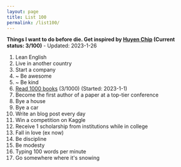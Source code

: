 ```yaml
---
layout: page
title: List 100 
permalink: /list100/
---
```

<!-- <i class="fa-solid fa-check"></i> -->
**Things I want to do before die. Get inspired by [Huyen Chip](https://huyenchip.com/list-100/) (Current status: 3/100)** - Updated: 2023-1-26
1. <i class="fa-sharp fa-solid fa-xmark"></i> Lean English
2. <i class="fa-sharp fa-solid fa-xmark"></i> Live in another country
3. <i class="fa-sharp fa-solid fa-xmark"></i> Start a company
4. ~ Be awesome
5. ~ Be kind
6. <i class="fa-sharp fa-solid fa-xmark"></i> <a href="{{ site.baseurl }}/1000books/" target="_blank">Read 1000 books</a> (3/1000) (Started: 2023-1-1)
7. <i class="fa-sharp fa-solid fa-xmark"></i> Become the first author of a paper at a top-tier conference
8. <i class="fa-sharp fa-solid fa-xmark"></i> Bye a house
9. <i class="fa-sharp fa-solid fa-xmark"></i> Bye a car
10. <i class="fa-solid fa-check"></i> Write an blog post every day
11. <i class="fa-sharp fa-solid fa-xmark"></i> Win a competition on Kaggle
12. <i class="fa-sharp fa-solid fa-xmark"></i> Receive 1 scholarship from institutions while in college
13. <i class="fa-solid fa-check"></i> Fall in love (ex now)
14. <i class="fa-sharp fa-solid fa-xmark"></i> Be discipline
15. <i class="fa-sharp fa-solid fa-xmark"></i> Be modesty
16. <i class="fa-sharp fa-solid fa-xmark"></i> Typing 100 words per minute
17. <i class="fa-sharp fa-solid fa-xmark"></i> Go somewhere where it's snowing